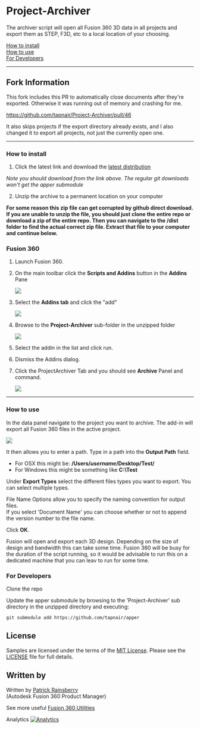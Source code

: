 # Project-Archiver

The archiver script will open all Fusion 360 3D data in all projects and export them as STEP, F3D, etc to a local location of your choosing.

[How to install](#How-to-install)  
[How to use](#How-to-use)  
[For Developers](#For-Developers)

---

## Fork Information

This fork includes this PR to automatically close documents after they're exported. Otherwise it was running out of memory and crashing for me.

https://github.com/tapnair/Project-Archiver/pull/46

It also skips projects if the export directory already exists, and I also changed it to export all projects, not just the currently open one.

---

### How to install<a name="How-to-install"></a>

1. Click the latest link and download the [latest distribution](https://github.com/tapnair/Project-Archiver/blob/master/dist/Project-Archiver-2.0.1.zip)

_Note you should download from the link above. The regular git downloads won't get the apper submodule_

2. Unzip the archive to a permanent location on your computer

**For some reason this zip file can get corrupted by github direct download.
If you are unable to unzip the file, you should just clone the entire repo or download a zip of the entire repo.
Then you can navigate to the /dist folder to find the actual correct zip file.
Extract that file to your computer and continue below.**

### Fusion 360

1. Launch Fusion 360.
2. On the main toolbar click the **Scripts and Addins** button in the **Addins** Pane

   ![](Project-Archiver/resources/scripts-addins_button.png)

3. Select the **Addins tab** and click the "add"

   ![](Project-Archiver/resources/scripts-addins.png)

4. Browse to the **Project-Archiver** sub-folder in the unzipped folder

   ![](Project-Archiver/resources/pick_add_in.png)

5. Select the addin in the list and click run.
6. Dismiss the Addins dialog.
7. Click the ProjectArchiver Tab and you should see **Archive** Panel and command.

   ![](Project-Archiver/resources/button.png)

---

### How to use<a name="How-to-use"></a>

In the data panel navigate to the project you want to archive.
The add-in will export all Fusion 360 files in the active project.

![](Project-Archiver/resources/dialog.png)

It then allows you to enter a path. Type in a path into the **Output Path** field.

- For OSX this might be: **/Users/_username_/Desktop/Test/**
- For Windows this might be something like **C:\Test**

Under **Export Types** select the different files types you want to export. You can select multiple types.

File Name Options allow you to specify the naming convention for output files.  
If you select 'Document Name' you can choose whether or not to append the version number to the file name.

Click **OK**.

Fusion will open and export each 3D design. Depending on the size of design and bandwidth this can take some time.
Fusion 360 will be busy for the duration of the script running, so it would be advisable to run this on a dedicated machine that you can leav to run for some time.

### For Developers<a name="For-Developers"></a>

Clone the repo

Update the apper submodule by browsing to the 'Project-Archiver' sub directory in the unzipped directory and executing:

    git submodule add https://github.com/tapnair/apper

## License

Samples are licensed under the terms of the [MIT License](http://opensource.org/licenses/MIT). Please see the [LICENSE](LICENSE) file for full details.

## Written by

Written by [Patrick Rainsberry](https://twitter.com/prrainsberry) <br /> (Autodesk Fusion 360 Product Manager)

See more useful [Fusion 360 Utilities](https://tapnair.github.io/index.html)

Analytics
[![Analytics](https://ga-beacon.appspot.com/UA-41076924-3/project-archiver)](https://github.com/igrigorik/ga-beacon)

